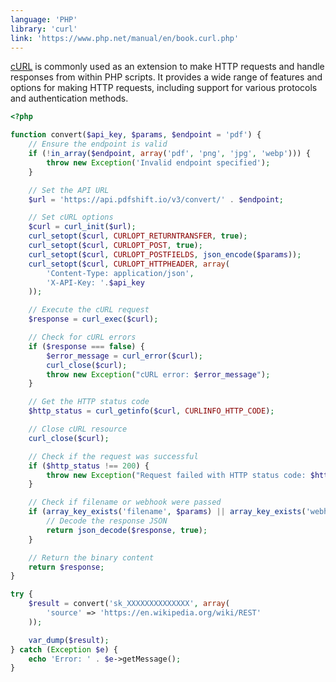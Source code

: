 ```yaml
---
language: 'PHP'
library: 'curl'
link: 'https://www.php.net/manual/en/book.curl.php'
---
```


[cURL](https://www.php.net/manual/en/book.curl.php) is commonly used as an extension to make HTTP requests and handle responses from within PHP scripts. It provides a wide range of features and options for making HTTP requests, including support for various protocols and authentication methods.

```php
<?php

function convert($api_key, $params, $endpoint = 'pdf') {
    // Ensure the endpoint is valid
    if (!in_array($endpoint, array('pdf', 'png', 'jpg', 'webp'))) {
        throw new Exception('Invalid endpoint specified');
    }

    // Set the API URL
    $url = 'https://api.pdfshift.io/v3/convert/' . $endpoint;

    // Set cURL options
    $curl = curl_init($url);
    curl_setopt($curl, CURLOPT_RETURNTRANSFER, true);
    curl_setopt($curl, CURLOPT_POST, true);
    curl_setopt($curl, CURLOPT_POSTFIELDS, json_encode($params));
    curl_setopt($curl, CURLOPT_HTTPHEADER, array(
        'Content-Type: application/json',
        'X-API-Key: '.$api_key
    ));

    // Execute the cURL request
    $response = curl_exec($curl);

    // Check for cURL errors
    if ($response === false) {
        $error_message = curl_error($curl);
        curl_close($curl);
        throw new Exception("cURL error: $error_message");
    }

    // Get the HTTP status code
    $http_status = curl_getinfo($curl, CURLINFO_HTTP_CODE);

    // Close cURL resource
    curl_close($curl);

    // Check if the request was successful
    if ($http_status !== 200) {
        throw new Exception("Request failed with HTTP status code: $http_status");
    }

    // Check if filename or webhook were passed
    if (array_key_exists('filename', $params) || array_key_exists('webhook', $params)) {
        // Decode the response JSON
        return json_decode($response, true);
    }

    // Return the binary content
    return $response;
}
```

```php
try {
    $result = convert('sk_XXXXXXXXXXXXXX', array(
        'source' => 'https://en.wikipedia.org/wiki/REST'
    ));

    var_dump($result);
} catch (Exception $e) {
    echo 'Error: ' . $e->getMessage();
}
```

